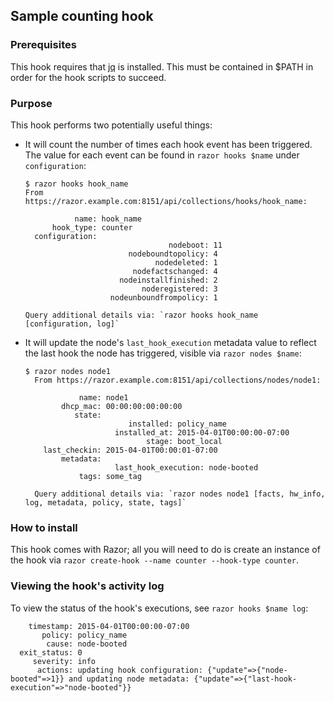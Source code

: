 ## Sample counting hook

### Prerequisites

This hook requires that [jq](http://stedolan.github.io/jq/) is installed. This
must be contained in $PATH in order for the hook scripts to succeed.

### Purpose

This hook performs two potentially useful things:

- It will count the number of times each hook event has been triggered. The
  value for each event can be found in `razor hooks $name` under
  `configuration`:

    ```
    $ razor hooks hook_name
    From https://razor.example.com:8151/api/collections/hooks/hook_name:

               name: hook_name
          hook_type: counter
      configuration:
                                    nodeboot: 11
                           nodeboundtopolicy: 4
                                 nodedeleted: 1
                            nodefactschanged: 4
                         nodeinstallfinished: 2
                              noderegistered: 3
                       nodeunboundfrompolicy: 1

    Query additional details via: `razor hooks hook_name [configuration, log]`
    ```

- It will update the node's `last_hook_execution` metadata value to reflect the
  last hook the node has triggered, visible via `razor nodes $name`:

    ```
    $ razor nodes node1
      From https://razor.example.com:8151/api/collections/nodes/node1:

                name: node1
            dhcp_mac: 00:00:00:00:00:00
               state:
                           installed: policy_name
                        installed_at: 2015-04-01T00:00:00-07:00
                               stage: boot_local
        last_checkin: 2015-04-01T00:00:01-07:00
            metadata:
                        last_hook_execution: node-booted
                tags: some_tag

      Query additional details via: `razor nodes node1 [facts, hw_info, log, metadata, policy, state, tags]`
    ```

### How to install

This hook comes with Razor; all you will need to do is create an instance of
the hook via `razor create-hook --name counter --hook-type counter`.

### Viewing the hook's activity log

To view the status of the hook's executions, see `razor hooks $name log`:

        timestamp: 2015-04-01T00:00:00-07:00
           policy: policy_name
            cause: node-booted
      exit_status: 0
         severity: info
          actions: updating hook configuration: {"update"=>{"node-booted"=>1}} and updating node metadata: {"update"=>{"last-hook-execution"=>"node-booted"}}